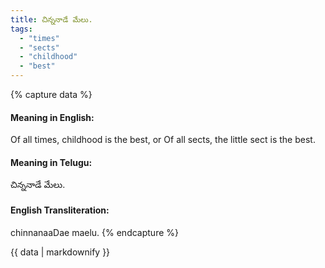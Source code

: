 ```yaml
---
title: చిన్ననాడే మేలు.
tags:
  - "times"
  - "sects"
  - "childhood"
  - "best"
---
```


{% capture data %}
#### Meaning in English:
Of all times, childhood is the best, or
Of all sects, the little sect is the best.

#### Meaning in Telugu:
చిన్ననాడే మేలు.

#### English Transliteration:
chinnanaaDae maelu.
{% endcapture %}

<div class="notice">{{ data | markdownify }}</div>

